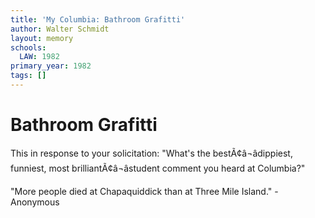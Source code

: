 ```yaml
---
title: 'My Columbia: Bathroom Grafitti'
author: Walter Schmidt
layout: memory
schools:
  LAW: 1982
primary_year: 1982
tags: []
---
```

# Bathroom Grafitti

This in response to your solicitation: "What's the bestÃ¢â¬âdippiest, funniest, most brilliantÃ¢â¬âstudent comment you heard at Columbia?"

"More people died at Chapaquiddick than at Three Mile Island."  -Anonymous
